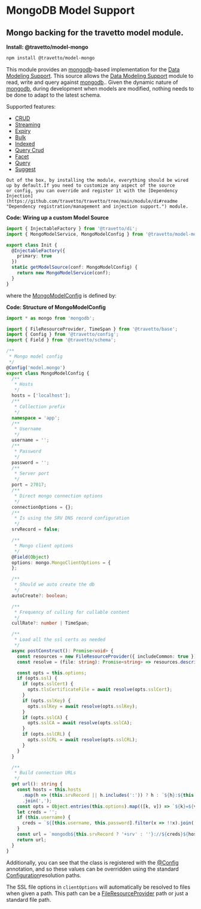 <!-- This file was generated by @travetto/doc and should not be modified directly -->
<!-- Please modify https://github.com/travetto/travetto/tree/main/module/model-mongo/DOC.ts and execute "npx trv doc" to rebuild -->
# MongoDB Model Support
## Mongo backing for the travetto model module.

**Install: @travetto/model-mongo**
```bash
npm install @travetto/model-mongo
```

This module provides an [mongodb](https://mongodb.com)-based implementation for the [Data Modeling Support](https://github.com/travetto/travetto/tree/main/module/model#readme "Datastore abstraction for core operations.").  This source allows the [Data Modeling Support](https://github.com/travetto/travetto/tree/main/module/model#readme "Datastore abstraction for core operations.") module to read, write and query against [mongodb](https://mongodb.com).. Given the dynamic nature of [mongodb](https://mongodb.com), during development when models are modified, nothing needs to be done to adapt to the latest schema.

Supported features:
   
   *  [CRUD](https://github.com/travetto/travetto/tree/main/module/model/src/service/crud.ts#L11)
   *  [Streaming](https://github.com/travetto/travetto/tree/main/module/model/src/service/stream.ts#L3)
   *  [Expiry](https://github.com/travetto/travetto/tree/main/module/model/src/service/expiry.ts#L11)
   *  [Bulk](https://github.com/travetto/travetto/tree/main/module/model/src/service/bulk.ts#L19)
   *  [Indexed](https://github.com/travetto/travetto/tree/main/module/model/src/service/indexed.ts#L12)
   *  [Query Crud](https://github.com/travetto/travetto/tree/main/module/model-query/src/service/crud.ts#L11)
   *  [Facet](https://github.com/travetto/travetto/tree/main/module/model-query/src/service/facet.ts#L12)
   *  [Query](https://github.com/travetto/travetto/tree/main/module/model-query/src/service/query.ts#L10)
   *  [Suggest](https://github.com/travetto/travetto/tree/main/module/model-query/src/service/suggest.ts#L12)

    Out of the box, by installing the module, everything should be wired up by default.If you need to customize any aspect of the source 
    or config, you can override and register it with the [Dependency Injection](https://github.com/travetto/travetto/tree/main/module/di#readme "Dependency registration/management and injection support.") module.

    
**Code: Wiring up a custom Model Source**
```typescript
import { InjectableFactory } from '@travetto/di';
import { MongoModelService, MongoModelConfig } from '@travetto/model-mongo';

export class Init {
  @InjectableFactory({
    primary: true
  })
  static getModelSource(conf: MongoModelConfig) {
    return new MongoModelService(conf);
  }
}
```

  where the [MongoModelConfig](https://github.com/travetto/travetto/tree/main/module/model-mongo/src/config.ts#L11) is defined by:

  
**Code: Structure of MongoModelConfig**
```typescript
import * as mongo from 'mongodb';

import { FileResourceProvider, TimeSpan } from '@travetto/base';
import { Config } from '@travetto/config';
import { Field } from '@travetto/schema';

/**
 * Mongo model config
 */
@Config('model.mongo')
export class MongoModelConfig {
  /**
   * Hosts
   */
  hosts = ['localhost'];
  /**
   * Collection prefix
   */
  namespace = 'app';
  /**
   * Username
   */
  username = '';
  /**
   * Password
   */
  password = '';
  /**
   * Server port
   */
  port = 27017;
  /**
   * Direct mongo connection options
   */
  connectionOptions = {};
  /**
   * Is using the SRV DNS record configuration
   */
  srvRecord = false;

  /**
   * Mongo client options
   */
  @Field(Object)
  options: mongo.MongoClientOptions = {
  };

  /**
   * Should we auto create the db
   */
  autoCreate?: boolean;

  /**
   * Frequency of culling for cullable content
   */
  cullRate?: number | TimeSpan;

  /**
   * Load all the ssl certs as needed
   */
  async postConstruct(): Promise<void> {
    const resources = new FileResourceProvider({ includeCommon: true });
    const resolve = (file: string): Promise<string> => resources.describe(file).then(({ path }) => path, () => file);

    const opts = this.options;
    if (opts.ssl) {
      if (opts.sslCert) {
        opts.tlsCertificateFile = await resolve(opts.sslCert);
      }
      if (opts.sslKey) {
        opts.sslKey = await resolve(opts.sslKey);
      }
      if (opts.sslCA) {
        opts.sslCA = await resolve(opts.sslCA);
      }
      if (opts.sslCRL) {
        opts.sslCRL = await resolve(opts.sslCRL);
      }
    }
  }

  /**
   * Build connection URLs
   */
  get url(): string {
    const hosts = this.hosts
      .map(h => (this.srvRecord || h.includes(':')) ? h : `${h}:${this.port}`)
      .join(',');
    const opts = Object.entries(this.options).map(([k, v]) => `${k}=${v}`).join('&');
    let creds = '';
    if (this.username) {
      creds = `${[this.username, this.password].filter(x => !!x).join(':')}@`;
    }
    const url = `mongodb${this.srvRecord ? '+srv' : ''}://${creds}${hosts}/${this.namespace}?${opts}`;
    return url;
  }
}
```

  Additionally, you can see that the class is registered with the [@Config](https://github.com/travetto/travetto/tree/main/module/config/src/decorator.ts#L13) annotation, and so these values can be overridden using the 
  standard [Configuration](https://github.com/travetto/travetto/tree/main/module/config#readme "Configuration support")resolution paths. 
  

The SSL file options in `clientOptions` will automatically be resolved to files when given a path.  This path can be a [FileResourceProvider](https://github.com/travetto/travetto/tree/main/module/base/src/resource.ts#L46) path or just a standard file path.
